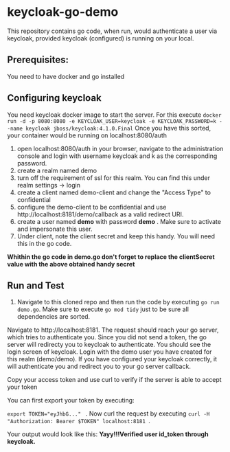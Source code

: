 # keycloak-go-demo

This repository contains go code, when run, would authenticate a user via keycloak, provided keycloak (configured) is running on your local.

## Prerequisites:
 You need to have docker and go installed

## Configuring keycloak

You need keycloak docker image to start the server. For this execute
`
docker run -d -p 8080:8080 -e KEYCLOAK_USER=keycloak -e KEYCLOAK_PASSWORD=k --name keycloak jboss/keycloak:4.1.0.Final
`
Once you have this sorted, your container would be running on localhost:8080/auth

1. open localhost:8080/auth in your browser, navigate to the administration console and login with username keycloak and k as the corresponding password.
2. create a realm named demo
3. turn off the requirement of ssl for this realm. You can find this under realm settings -> login
4. create a client named demo-client and change the "Access Type" to confidential
5. configure the demo-client to be confidential and use http://localhost:8181/demo/callback as a valid redirect URI.
6. create a user named **demo** with password **demo** . Make sure to activate and impersonate this user.
7. Under client, note the client secret and keep this handy. You will need this in the go code.

**Whithin the go code in demo.go don't forget to replace the clientSecret value with the above obtained handy secret**

## Run and Test

1. Navigate to this cloned repo and then run the code by executing `go run demo.go`. Make sure to execute `go mod tidy` just to be sure all dependencies are sorted. 


Navigate to http://localhost:8181. The request should reach your go server, which tries to authenticate you. Since you did not send a token, the go server will redirecty you to keycloak to authenticate. You should see the login screen of keycloak. Login with the demo user you have created for this realm (demo/demo). If you have configured your keycloak correctly, it will authenticate you and redirect you to your go server callback.

Copy your access token and use curl to verify if the server is able to accept your token

You can first export your token by executing:

`export TOKEN="eyJhbG..."
`
. Now curl the request by executing 
`curl -H "Authorization: Bearer $TOKEN" localhost:8181
`.

Your output would look like this:
**Yayy!!!Verified user id_token through keycloak.**

